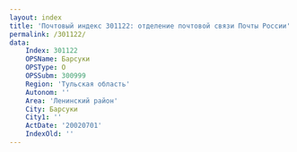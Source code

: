 ```yaml
---
layout: index
title: 'Почтовый индекс 301122: отделение почтовой связи Почты России'
permalink: /301122/
data:
    Index: 301122
    OPSName: Барсуки
    OPSType: О
    OPSSubm: 300999
    Region: 'Тульская область'
    Autonom: ''
    Area: 'Ленинский район'
    City: Барсуки
    City1: ''
    ActDate: '20020701'
    IndexOld: ''
---
```

